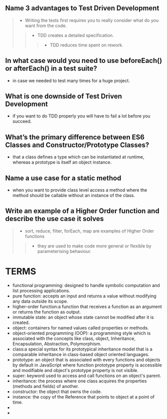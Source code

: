 ## Name 3 advantages to Test Driven Development
>- Writing the tests first requires you to really consider what do you want from the code.
>>- TDD creates a detailed specification.
>>>- TDD reduces time spent on rework.

## In what case would you need to use beforeEach() or afterEach() in a test suite?
- in case we needed to test many times for a huge project.

## What is one downside of Test Driven Development
- if you want to do TDD properly you will have to fail a lot before you succeed.

## What’s the primary difference between ES6 Classes and Constructor/Prototype Classes?
-  that a class defines a type which can be instantiated at runtime, whereas a prototype is itself an object instance.

## Name a use case for a static method
- when you want to provide class level access a method where the method should be callable without an instance of the class.

## Write an example of a Higher Order function and describe the use case it solves
>- sort, reduce, filter, forEach, map  are examples of Higher Order functions
>>- they are used to make code more general or flexible by parameterising behaviour.

# TERMS
- functional programming: designed to handle symbolic computation and list processing applications.
- pure function: accepts an input and returns a value without modifying any data outside its scope.
- higher-order function:a function that receives a function as an argument or returns the function as output.
- immutable state: an object whose state cannot be modified after it is created.
- object: containers for named values called properties or methods.
- object-oriented programming (OOP): a programming style which is associated with the concepts like class, object, Inheritance, Encapsulation, Abstraction, Polymorphism.
- class:a special syntax for its prototypical inheritance model that is a comparable inheritance in class-based object oriented languages.
- prototype: an object that is associated with every functions and objects by default in JavaScript where function prototype property is accessible and modifiable and object's prototype property is not visible.
- super:  keyword used to access and call functions on an object's parent.
- inheritance:  the process where one class acquires the properties (methods and fields) of another.
- constructor: the object that owns the code.
- instance: the copy of the Reference that points to object at a point of time.
-
-

